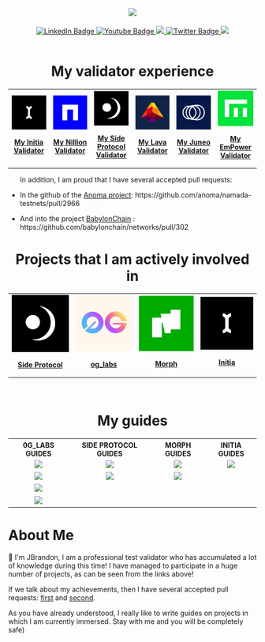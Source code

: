 <div id="header" align="center">
  <img src="https://avatars.githubusercontent.com/u/109657439?v=4" width="150"/>
</div>
<br>
<div id="badges" align="center">
  <a href="https://discord.com/users/961408999411048461">
    <img src="https://img.shields.io/badge/Discord-blue?style=for-the-badge&logo=https%3A%2F%2Fimg.icons8.com%2Fios%2F50%2Fmedium-logo.png&logoColor=white" alt="LinkedIn Badge"/>
  </a>
  <a href="https://medium.com/@James_Brandon">
    <img src="https://img.shields.io/badge/Medium-black?style=for-the-badge&logo=https%3A%2F%2Fimg.icons8.com%2Fios%2F50%2Fmedium-logo.png&logoColor=white" alt="Youtube Badge"/>
  </a>
  <a href="https://keybase.io/jamesbrandon">
    <img src="https://img.shields.io/badge/Keybase-orange?style=for-the-badge&logo=https%3A%2F%2Fimg.icons8.com%2Fios%2F50%2Fmedium-logo.png&logoColor=white">
  </a>
  <a href="https://x.com/JBTGrox">
    <img src="https://img.shields.io/badge/Twitter-blue?style=for-the-badge&logo=twitter&logoColor=white" alt="Twitter Badge"/>
  </a>
  <a href="https://linktr.ee/JBrandon_?utm_source=linktree_admin_share">
    <img src="https://img.shields.io/badge/Linktree-green?style=for-the-badge&logo=https%3A%2F%2Fimg.icons8.com%2Fios%2F50%2Fmedium-logo.png&logoColor=white">
  </a>
</div>
<br>

<h1 align=center>My validator experience</h1>
<table align=center>
  <tr align=center>
    <td align=center>
      <a href="https://scan.testnet.initia.xyz/initiation-1/validators/initvaloper1kuaqagx4qwdsaruapsageu7ngd7964x7wh3d8a">
        <img src="https://github.com/TempGROX/TempGROX/blob/main/src/photos/ayyW6i94_200x200.jpg">
        <p><strong>My Initia Validator</strong></p>
      </a>
    </td>
    <td align=center>
      <a href="https://testnet.ping.pub/nillion/staking/nillionvaloper1rultmpvstxlu6eempv0aqg65dqv5evw0xa0n59">
        <img src="https://github.com/TempGROX/TempGROX/blob/main/src/photos/AdOJJAHw_200x200.jpg">
        <p><strong>My Nillion Validator</strong></p>
      </a>
    </td>
    <td align=center>
      <a href="https://testnet.side.explorers.guru/validator/bcvaloper1sd62r6kexzc0q6wvhpkgtmm6w8xlsrenhra6ea">
        <img src="https://github.com/TempGROX/TempGROX/blob/main/src/photos/images.png" width="200">
        <p><strong>My Side Protocol Validator</strong></p>
      </a>
    </td>
    <td align=center>
      <a href="https://explorer.stavr.tech/Lava-Testnet/staking/lava@valoper1lwyx7akkma0kyejl2tkltw0uekvppez34f6tfq">
        <img src="https://github.com/TempGROX/TempGROX/blob/main/src/photos/l4oqDz8R_200x200.jpg">
        <p><strong>My Lava Validator</strong></p>
      </a>
    </td>
    <td align=center>
      <a href="https://genesis.mcnscan.io/chain/6C1AMjvuSpM2ZYjSYHeVyTmuERwQKRCbqMAxhQybWohv9PdaL">
        <img src="https://github.com/TempGROX/TempGROX/blob/main/src/photos/juneo-200x200.png">
        <p><strong>My Juneo Validator</strong></p>
      </a>
    </td>
    <td align=center>
      <a href="https://testnet.itrocket.net/empower/staking/empowervaloper1s2m4kutdrlggtztl8vvxx249u7zdqnh6sufclx">
        <img src="https://github.com/TempGROX/TempGROX/blob/main/src/photos/empower.png">
        <p><strong>My EmPower Validator</strong></p>
      </a>
    </td>
  </tr>
</table>

<ul>
  In addition, I am proud that I have several accepted pull requests:
  <li>
    <p>In the github of the <a href="https://anoma.net/">Anoma project</a>: https://github.com/anoma/namada-testnets/pull/2966</p>
  </li>
  <li>
      <p>And into the project <a href="https://babylonchain.io/">BabylonChain</a> : https://github.com/babylonchain/networks/pull/302</p>
  </li>
</ul>

<h1 align=center>Projects that I am actively involved in</h1>
<table align="center">
  <tr align="center">
    <td align="center" hspace="30">
      <a href="https://side.one/">
        <img src="https://github.com/TempGROX/TempGROX/blob/main/src/photos/images.png" width="150">
        <p><strong>Side Protocol</strong></p>
      </a>
    </td>
    <td align="center">
      <a href="https://0g.ai/">
        <img src="https://github.com/TempGROX/TempGROX/blob/main/src/photos/images.jfif" width="150">
        <p><strong>og_labs</strong></p>
      </a>
    </td>
    <td align="center">
      <a href="https://www.morphl2.io/">
        <img src="https://github.com/TempGROX/TempGROX/blob/main/src/photos/MorpLogo_200x200.jpg" width="150">
        <p><strong>Morph</strong></p>
      </a>
    </td>
    <td align="center">
      <a href="https://initia.xyz/">
        <img src="https://github.com/TempGROX/TempGROX/blob/main/src/photos/ayyW6i94_200x200.jpg" width="150">
        <p><strong>Initia</strong></p>
      </a>
    </td>
  </tr>
</table>
<br>

<h1 align=center>My guides</h1>

<table align=center>
  <tr align=center>
    <th>0G_LABS GUIDES</th>
    <th>SIDE PROTOCOL GUIDES</th>
    <th>MORPH GUIDES</th>
    <th>INITIA GUIDES</th>
  </tr>
  <tr align=center>
    <td>
      <a href="https://github.com/TempGROX/my_og_validator_guide/blob/main/README.md">
        <img src="https://img.shields.io/badge/0G%20Validator%20Install%20Gude-purple?style=for-the-badge">
      </a>
    </td>
    <td>
      <a href="https://github.com/TempGROX/my_side_protocol_guide/blob/main/README.md">
        <img src="https://img.shields.io/badge/My%20Side%20Protocol%20Guide-black?style=for-the-badge&logo=https%3A%2F%2Fimg.icons8.com%2Fios%2F50%2Fmedium-logo.png&logoColor=white">
      </a>
    </td>
    <td>
      <a href="https://github.com/TempGROX/my_morph_guide/blob/main/README.md">
        <img src="https://img.shields.io/badge/Install%20Morph%20Node-green?style=for-the-badge">
      </a>
    </td>
    <td>
      <a href="https://github.com/TempGROX/Initia-Install-Node-Guide/blob/main/README.md">
        <img src="https://img.shields.io/badge/INITIA%20Install%20Gude-black?style=for-the-badge">
      </a>
    </td>
  </tr>
  <tr align=center>
    <td>
      <a href="https://github.com/TempGROX/Full-0G-DA-install-guide/blob/main/README.md">
        <img src="https://img.shields.io/badge/My%20Full%200G%20DA%20Guide-purple?style=for-the-badge">
      </a>
    </td>
    <td>
      <a href="https://github.com/TempGROX/Create-Side-Protocol-Validator/blob/main/README.md">
        <img src="https://img.shields.io/badge/How%20to%20create%20Validator-black?style=for-the-badge">
      </a>
    </td>
    <td>
      <a href="https://github.com/TempGROX/Install-morph-validator-node/blob/main/README.md">
        <img src="https://img.shields.io/badge/Install%20Morph%20Validator%20Node-green?style=for-the-badge">
      </a>
    </td>
    <td></td>
  </tr>
  <tr align=center>
    <td>
      <a href="https://github.com/TempGROX/0g-storage-install-guide/blob/main/README.md">
        <img src="https://img.shields.io/badge/0G%20Storage%20Install%20Gude-purple?style=for-the-badge">
      </a>
    </td>
    <td></td>
    <td></td>
    <td></td>
  </tr>
  <tr align=center>
    <td>
      <a href="https://github.com/TempGROX/0g-storage-kv-guide/blob/main/README.md">
        <img src="https://img.shields.io/badge/Storage%20KV%20Install%20Gude-purple?style=for-the-badge">
      </a>
    </td>
    <td></td>
    <td></td>
    <td></td>
  </tr>
</table>

<h1>About Me</h1>

🔧 I'm JBrandon, I am a professional test validator who has accumulated a lot of knowledge during this time!  I have managed to participate in a huge number of projects, as can be seen from the links above! 

If we talk about my achievements, then I have several accepted pull requests: [first](https://github.com/anoma/namada-testnets/pull/2966) and [second](https://github.com/babylonchain/networks/pull/302).

As you have already understood, I really like to write guides on projects in which I am currently immersed. Stay with me and you will be completely safe)
